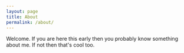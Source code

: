```yaml
---
layout: page
title: About
permalink: /about/
---
```


Welcome. If you are here this early then you probably know something about me. If not then that's cool too.
